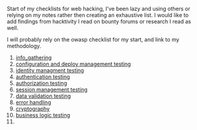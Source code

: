 Start of my checklists for web hacking, I've been lazy and using others or relying on my notes rather then creating an exhaustive list. I would like to add findings from hacktivity I read on bounty forums or research I read as well. 

I will probably rely on the owasp checklist for my start, and link to my methodology. 

1. [info_gathering](checklists/info_gathering)
2. [configuration and deploy management testing](checklists/configuration_and_deploy_management_testing)
3. [identity managment testing](checklists/identity_management_testing)
4. [authentication testing](checklists/authentication_testing)
5. [authorization testing](checklists/authorization_testing)
6. [session management testing](checklists/session_management_testing)
7. [data validation testing](checklists/data_validation_testing)
8. [error handling](checklists/error_handling)
9. [cryptography](checklists/cryptography)
10. [business logic testing](checklists/business_logic_testing)
11. 
